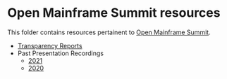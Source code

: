# Open Mainframe Summit resources

This folder contains resources pertainent to [Open Mainframe
Summit](https://openmainframesummit.org).

- [Transparency Reports](transparency_report)
- Past Presentation Recordings
  - [2021](https://www.youtube.com/playlist?list=PL8REpLGaY9QFFr5QMJ0Lh6TkUABpFB1ZB)
  - [2020](https://www.youtube.com/playlist?list=PL8REpLGaY9QGExAKP21tQ7v952Ri6re9p)
